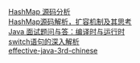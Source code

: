 <a href="https://www.jianshu.com/p/b40fd341711e">HashMap 源码分析</a></br>
<a href="https://www.jianshu.com/p/c05318de70b2">HashMap源码解析，扩容机制及其思考</a></br>
<a href="https://zhuanlan.zhihu.com/p/22886648">Java 面试题问与答：编译时与运行时</a></br>
<a href="https://juejin.im/post/5acece04f265da23a1424723#heading-5">switch语句的深入解析</a></br>
<a href="https://wizardforcel.gitbooks.io/effective-java-3rd-chinese/">effective-java-3rd-chinese</a></br>
